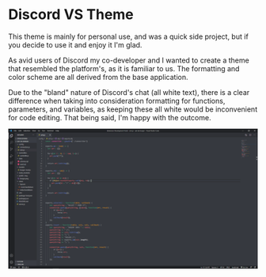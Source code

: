 # Discord VS Theme

This theme is mainly for personal use, and was a quick side project, but if you decide to use it and enjoy it I'm glad.

As avid users of Discord my co-developer and I wanted to create a theme that resembled the platform's, as it 
is familiar to us. The formatting and color scheme are all derived from the base application.

Due to the "bland" nature of Discord's chat (all white text), there is a clear difference when taking into consideration
formatting for functions, parameters, and variables, as keeping these all white would be inconvenient for code editing. 
That being said, I'm happy with the outcome. 


![image](./Capture.png)